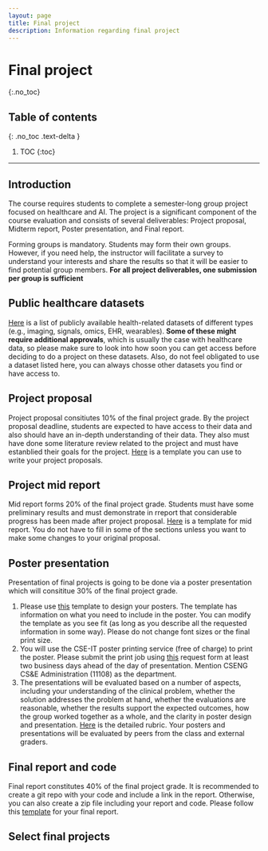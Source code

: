 ```yaml
---
layout: page
title: Final project
description: Information regarding final project
---
```


# Final project
{:.no_toc}

## Table of contents
{: .no_toc .text-delta }

1. TOC
{:toc}

---
## Introduction

The course requires students to complete a semester-long group project focused on healthcare and AI. The project is a significant component of the course evaluation and consists of several deliverables: Project proposal, Midterm report, Poster presentation, and Final report.

Forming groups is mandatory. Students may form their own groups. However, if you need help, the instructor will facilitate a survey to understand your interests and share the results so that it will be easier to find potential group members. **For all project deliverables, one submission per group is sufficient** 

## Public healthcare datasets

[Here](https://docs.google.com/document/d/1DSlLnt318xdyVZ4c2RTAItvBvmpQwkCuENh0SkGzD8I/edit) is a list of publicly available health-related datasets of different types (e.g., imaging, signals, omics, EHR, wearables).  **Some of these might require additional approvals**, which is usually the case with healthcare data, so please make sure to look into how soon you can get access before deciding to do a project on these datasets. Also, do not feel obligated to use a dataset listed here, you can always chosse other datasets you find or have access to.


## Project proposal 
Project proposal consitiutes 10% of the final project grade. By the project proposal deadline, students are expected to have access to their data and also should have an in-depth understanding of their data. They also must have done some literature review related to the project and must have estanblied their goals for the project. [Here](https://z.umn.edu/ml4h_project_proposal_template) is a template you can use to write your project proposals.

## Project mid report 
Mid report forms 20% of the final project grade. Students must have some preliminary results and must demonstrate in rreport that considerable progress has been made after project proposal. [Here](https://docs.google.com/document/d/1YFDiMMquKg6-svfs-tDUWPIeW7SNw2Sg0tt9KMfeetM/edit) is a template for mid report. You do not have to fill in some of the sections unless you want to make some changes to your original proposal.

## Poster presentation
Presentation of final projects is going to be done via a poster presentation which will consititue 30% of the final project grade. 
1. Please use [this](https://docs.google.com/presentation/d/1BjLnkmEeBLMDWiMWVbwjIQRmmoczuWCS/edit#slide=id.p2) template to design your posters. The template has information on what you need to include in the poster. You can modify the template as you see fit (as long as you describe all the requested information in some way). Please do not change font sizes or the final print size.
2. You will use the CSE-IT poster printing service (free of charge) to print the poster. Please submit the print job using [this](https://tdx.umn.edu/TDClient/31/Portal/Requests/TicketRequests/NewForm?ID=eEBbAJFCJqw_&RequestorType=Service) request form at least two business days ahead of the day of presentation. Mention CSENG CS&E Administration (11108) as the department. 
3. The presentations will be evaluated based on a number of aspects, including your understanding of the clinical problem, whether the solution addresses the problem at hand, whether the evaluations are reasonable, whether the results support the expected outcomes, how the group worked together as a whole, and the clarity in poster design and presentation. [Here](https://docs.google.com/document/d/1ruRTf9SO3S-ZnRKmg_b7MFKZbJwVoQNF-FOBtJxNnqM/edit) is the detailed rubric. Your posters and presentations will be evaluated by peers from the class and external graders.

 

## Final report and code
Final report constitutes 40% of the final project grade. It is recommended to create a git repo with your code and include a link in the report. Otherwise, you can also create a zip file including your report and code. Please follow this [template](https://docs.google.com/document/d/1Q38N_rB7ki4oCeSSQ6khWJ2HPonrqKg8oAHUl14dDCI/edit) for your final report. 



## Select final projects